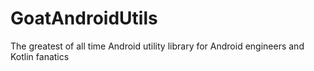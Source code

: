 # GoatAndroidUtils
The greatest of all time Android utility library for Android engineers and Kotlin fanatics 
